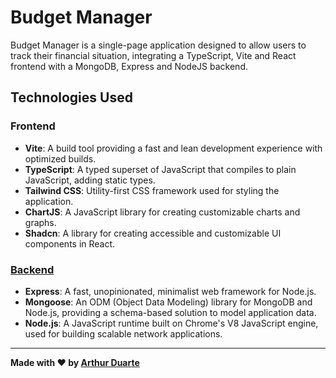 # Budget Manager
Budget Manager is a single-page application designed to allow users to track their financial situation, integrating a TypeScript, Vite and React frontend with a MongoDB, Express and NodeJS backend. 

## Technologies Used

### Frontend
- **Vite**: A build tool providing a fast and lean development experience with optimized builds.
- **TypeScript**: A typed superset of JavaScript that compiles to plain JavaScript, adding static types.
- **Tailwind CSS**: Utility-first CSS framework used for styling the application.
- **ChartJS**: A JavaScript library for creating customizable charts and graphs.
- **Shadcn**: A library for creating accessible and customizable UI components in React.

### [Backend](https://github.com/arthrduarte/budget-manager-backend)
- **Express**: A fast, unopinionated, minimalist web framework for Node.js.
- **Mongoose**: An ODM (Object Data Modeling) library for MongoDB and Node.js, providing a schema-based solution to model application data.
- **Node.js**: A JavaScript runtime built on Chrome's V8 JavaScript engine, used for building scalable network applications.

---

**Made with ❤️ by [Arthur Duarte](https://github.com/o2thur)**
